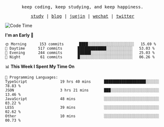 <p align="center">
  <samp>
    <span>keep coding, keep studying, and keep happiness.</span>
  </samp>
</p>

<p align="center">
  <samp>
    <a href="https://github.com/ouduidui/fe-study">study</a> |
    <a href="https://deweyou.me">blog</a>  |
    <a href="https://juejin.cn/user/4309700183594366">juejin</a> |
    <a href="https://user-images.githubusercontent.com/54696834/165071004-6509e3f2-90c3-448c-9d92-3da42b0c2021.jpeg">wechat</a> |
    <a href="https://twitter.com/ouduidui">twitter</a>
  </samp>
</p>

<!--START_SECTION:waka-->
![Code Time](http://img.shields.io/badge/Code%20Time-2%2C455%20hrs%2044%20mins-blue)

**I'm an Early 🐤** 

```text
🌞 Morning      153 commits       ████░░░░░░░░░░░░░░░░░░░░░   15.69 % 
🌆 Daytime      517 commits       █████████████░░░░░░░░░░░░   53.03 % 
🌃 Evening      244 commits       ██████░░░░░░░░░░░░░░░░░░░   25.03 % 
🌙 Night         61 commits       █░░░░░░░░░░░░░░░░░░░░░░░░   06.26 % 

```


📊 **This Week I Spent My Time On** 

```text
💬 Programming Languages: 
TypeScript               19 hrs 40 mins      ███████████████████░░░░░░   78.83 % 
JSON                     3 hrs 21 mins       ███░░░░░░░░░░░░░░░░░░░░░░   13.46 % 
JavaScript               48 mins             ░░░░░░░░░░░░░░░░░░░░░░░░░   03.22 % 
LESS                     39 mins             ░░░░░░░░░░░░░░░░░░░░░░░░░   02.62 % 
Other                    10 mins             ░░░░░░░░░░░░░░░░░░░░░░░░░   00.73 % 

```


<!--END_SECTION:waka-->
